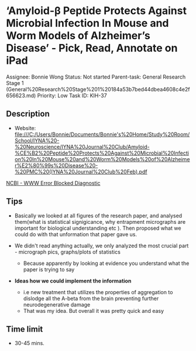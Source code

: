 # ‘Amyloid-β Peptide Protects Against Microbial Infection In Mouse and Worm Models of Alzheimer’s Disease’ - Pick, Read, Annotate on iPad

Assignee: Bonnie Wong
Status: Not started
Parent-task: General Research Stage 1 (General%20Research%20Stage%201%20184a53b7bed44dbea4608c4e2f656623.md)
Priority: Low
Task ID: KIH-37

## Description

- Website: [file:///C:/Users/Bonnie/Documents/Bonnie's%20Home/Study%20Room/School/IYNA%20-%20Neuroscience/IYNA%20Journal%20Club/Amyloid-%CE%B2%20Peptide%20Protects%20Against%20Microbial%20Infection%20In%20Mouse%20and%20Worm%20Models%20of%20Alzheimer%E2%80%99s%20Disease%20-%20PMC%20(IYNA%20Journal%20Club%20Feb).pdf](file:///C:/Users/Bonnie/Documents/Bonnie's%20Home/Study%20Room/School/IYNA%20-%20Neuroscience/IYNA%20Journal%20Club/Amyloid-%CE%B2%20Peptide%20Protects%20Against%20Microbial%20Infection%20In%20Mouse%20and%20Worm%20Models%20of%20Alzheimer%E2%80%99s%20Disease%20-%20PMC%20(IYNA%20Journal%20Club%20Feb).pdf)

[NCBI - WWW Error Blocked Diagnostic](https://www.ncbi.nlm.nih.gov/pmc/articles/PMC5505565/)

## Tips

- Basically we looked at all figures of the research paper, and analysed them(what is statistical signigicance, why entrapment micrographs are important for biological understanding etc ). Then proposed what we could do with that unformation that paper gave us.
- We didn't read anything actually, we only analyzed the most crucial part - micrograph pics, graphs/plots of statistics
    - Because apparently by looking at evidence you understand what the paper is trying to say

- **Ideas how we could implement the information**
    - i.e new treatment that utilizes the properties of aggregation to dislodge all the A-beta from the brain preventing further neurodegenerative damage
    - That was my idea. But overall it was pretty quick and easy

## Time limit

- 30-45 mins.